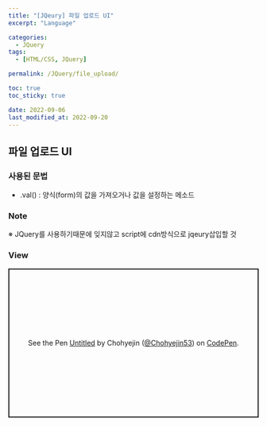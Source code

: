```yaml
---
title: "[JQeury] 파일 업로드 UI"
excerpt: "Language"

categories:
  - JQuery
tags:
  - [HTML/CSS, JQuery]

permalink: /JQuery/file_upload/

toc: true
toc_sticky: true

date: 2022-09-06
last_modified_at: 2022-09-20
---
```


## 파일 업로드 UI 

### 사용된 문법 
- .val() 
  : 양식(form)의 값을 가져오거나 값을 설정하는 메소드


### Note
※ JQuery를 사용하기때문에 잊지않고 script에 cdn방식으로 jqeury삽입할 것 

### View
<p class="codepen" data-height="300" data-default-tab="html,result" data-slug-hash="NWMqeJV" data-user="Chohyejin53" style="height: 300px; box-sizing: border-box; display: flex; align-items: center; justify-content: center; border: 2px solid; margin: 1em 0; padding: 1em;">
  <span>See the Pen <a href="https://codepen.io/Chohyejin53/pen/NWMqeJV">
  Untitled</a> by Chohyejin (<a href="https://codepen.io/Chohyejin53">@Chohyejin53</a>)
  on <a href="https://codepen.io">CodePen</a>.</span>
</p>
<script async src="https://cpwebassets.codepen.io/assets/embed/ei.js"></script>
